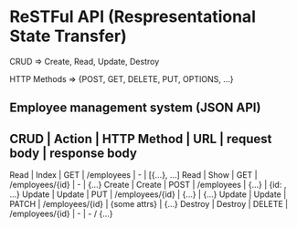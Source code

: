 # ReSTFul API (Respresentational State Transfer)

CRUD => Create, Read, Update, Destroy

HTTP Methods => {POST, GET, DELETE, PUT, OPTIONS, ...}

## Employee management system (JSON API)

CRUD        |     Action        |     HTTP Method     |           URL            |  request body       | response body
---------------------------------------------------------------------------------------------------------------------
Read        |     Index         |    GET              |     /employees           |         -           | [{...}, ...]
Read        |     Show          |    GET              |     /employees/{id}      |         -           |  {...}
Create      |     Create        |    POST             |     /employees           |        {...}        |  {id: , ...}
Update      |     Update        |    PUT              |     /employees/{id}      |        {...}        |  {...}
Update      |     Update        |    PATCH            |     /employees/{id}      |      {some attrs}   |  {...}
Destroy     |     Destroy       |    DELETE           |     /employees/{id}      |         -           |  - / {...}
